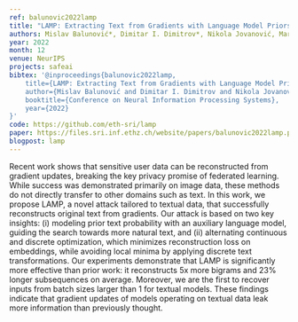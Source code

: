```yaml
---
ref: balunovic2022lamp
title: "LAMP: Extracting Text from Gradients with Language Model Priors"
authors: Mislav Balunović*, Dimitar I. Dimitrov*, Nikola Jovanović, Martin Vechev
year: 2022
month: 12
venue: NeurIPS
projects: safeai
bibtex: '@inproceedings{balunovic2022lamp,
    title={LAMP: Extracting Text from Gradients with Language Model Priors},
    author={Mislav Balunović and Dimitar I. Dimitrov and Nikola Jovanović and Martin Vechev},
    booktitle={Conference on Neural Information Processing Systems},
    year={2022}
}'
code: https://github.com/eth-sri/lamp
paper: https://files.sri.inf.ethz.ch/website/papers/balunovic2022lamp.pdf
blogpost: lamp
---
```

Recent work shows that sensitive user data can be reconstructed from gradient updates, breaking the key privacy promise of federated learning. While success was demonstrated primarily on image data, these methods do not directly transfer to other domains such as text. In this work, we propose LAMP, a novel attack tailored to textual data, that successfully reconstructs original text from gradients. Our attack is based on two key insights: (i) modeling prior text probability with an auxiliary language model, guiding the search towards more natural text, and (ii) alternating continuous and discrete optimization, which minimizes reconstruction loss on embeddings, while avoiding local minima by applying discrete text transformations. Our experiments demonstrate that LAMP is significantly more effective than prior work: it reconstructs 5x more bigrams and 23% longer subsequences on average. Moreover, we are the first to recover inputs from batch sizes larger than 1 for textual models. These findings indicate that gradient updates of models operating on textual data leak more information than previously thought.
